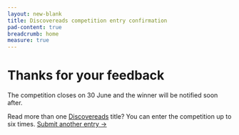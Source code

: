```yaml
---
layout: new-blank
title: Discovereads competition entry confirmation
pad-content: true
breadcrumb: home
measure: true
---
```


# Thanks for your feedback

The competition closes on 30 June and the winner will be notified soon after.

Read more than one <a class="blue" href="/discovereads/">Discovereads</a> title? You can enter the competition up to six times. <a class="blue" hover="blue" href="/discovereads/competition-entry/">Submit another entry &rarr;</a>
